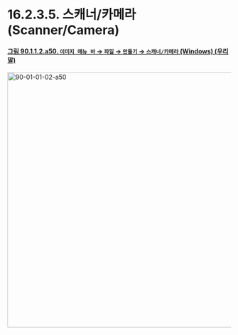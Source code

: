 # 16.2.3.5. 스캐너/카메라(Scanner/Camera)

<a id="90-01-01-02-a50"></a>

#### [그림 90.1.1.2.a50. `이미지 메뉴 바` → `파일` → `만들기` → `스캐너/카메라` (Windows) (우리말)](./90-01-01-02-00-create.md#90-01-01-02-a50)
<img width="860" height="574" alt="90-01-01-02-a50" src="https://github.com/user-attachments/assets/33d6305a-bf16-44c5-99da-0ecd714395f8" />